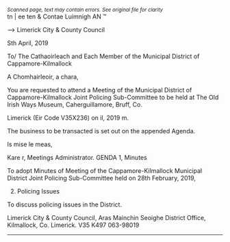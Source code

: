 *<small>Scanned page, text may contain errors. See original file for clarity</small>*  
tn | ee ten
& Contae Luimnigh
AN ™

—> Limerick City
& County Council

Sth April, 2019

To/ The Cathaoirleach and Each Member of the Municipal District of Cappamore-Kilmallock

A Chomhairleoir, a chara,

You are requested to attend a Meeting of the Municipal District of Cappamore-Kilmallock Joint
Policing Sub-Committee to be held at The Old Irish Ways Museum, Caherguillamore, Bruff, Co.

Limerick (Eir Code V35X236) on il, 2019 m.

The business to be transacted is set out on the appended Agenda.

Is mise le meas,

Kare r,
Meetings Administrator.
GENDA
1, Minutes

To adopt Minutes of Meeting of the Cappamore-Kilmallock Municipal District Joint Policing
Sub-Committee held on 28th February, 2019,

2. Policing Issues

To discuss policing issues in the District.

Limerick City & County Council, Aras Mainchin Seoighe District Office,
Kilmallock, Co. Limerick. V35 K497 063-98019

---
